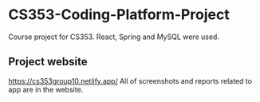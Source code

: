 # CS353-Coding-Platform-Project

Course project for CS353. React, Spring and MySQL were used.

## Project website
https://cs353group10.netlify.app/
All of screenshots and reports related to app are in the website.
